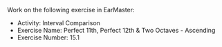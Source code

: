 Work on the following exercise in EarMaster:
- Activity: Interval Comparison
- Exercise Name: Perfect 11th, Perfect 12th & Two Octaves - Ascending
- Exercise Number: 15.1
